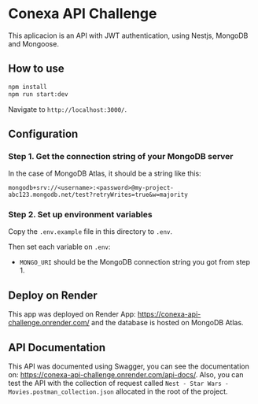 # Conexa API Challenge

This aplicacion is an API with JWT authentication, using Nestjs, MongoDB and Mongoose.

## How to use

```bash
npm install
npm run start:dev
```

Navigate to `http://localhost:3000/`.

## Configuration

### Step 1. Get the connection string of your MongoDB server

In the case of MongoDB Atlas, it should be a string like this:

```
mongodb+srv://<username>:<password>@my-project-abc123.mongodb.net/test?retryWrites=true&w=majority
```

### Step 2. Set up environment variables

Copy the `.env.example` file in this directory to `.env`.

Then set each variable on `.env`:

- `MONGO_URI` should be the MongoDB connection string you got from step 1.

## Deploy on Render

This app was deployed on Render App: https://conexa-api-challenge.onrender.com/ and the database is hosted on MongoDB Atlas.

## API Documentation

This API was documented using Swagger, you can see the documentation on: https://conexa-api-challenge.onrender.com/api-docs/. Also, you can test the API with the collection of request called `Nest - Star Wars - Movies.postman_collection.json` allocated in the root of the project.
